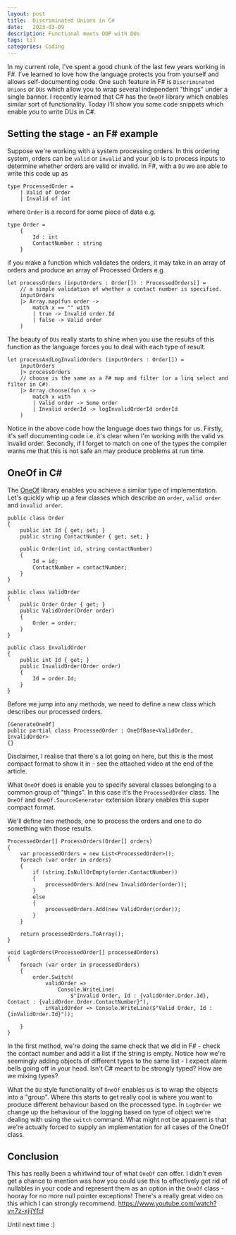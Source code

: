 ```yaml
---
layout: post
title:  Discriminated Unions in C#
date:   2023-03-09
description: Functional meets OOP with DUs
tags: til
categories: Coding
---
```

In my current role, I've spent a good chunk of the last few years working in F#. I've learned to love how the language protects you from yourself and allows self-documenting code. One such feature in F# is `Discriminated Unions` or `DUs` which allow you to wrap several independent "things" under a single banner. I recently learned that C# has the `OneOf` library which enables similar sort of functionality. Today I'll show you some code snippets which enable you to write DUs in C#.

## Setting the stage - an F# example

Suppose we're working with a system processing orders. In this ordering system, orders can be `valid` or `invalid` and your job is to process inputs to determine whether orders are valid or invalid. In F#, with a `DU` we are able to write this code up as

```
type ProcessedOrder = 
    | Valid of Order
    | Invalid of int

```
where `Order` is a record for some piece of data e.g.

```
type Order = 
    {
        Id : int
        ContactNumber : string
    }
```

if you make a function which validates the orders, it may take in an array of orders and produce an array of Processed Orders e.g.
```
let processOrders (inputOrders : Order[]) : ProcessedOrders[] =
    // a simple validation of whether a contact number is specified.
    inputOrders
    |> Array.map(fun order -> 
        match x == "" with
        | true -> Invalid order.Id
        | false -> Valid order
    )

```

The beauty of `DUs` really starts to shine when you use the results of this function as the language forces you to deal with each type of result.

```
let processAndLogInvalidOrders (inputOrders : Order[]) = 
    inputOrders
    |> processOrders
    // choose is the same as a F# map and filter (or a linq select and filter in C#)
    |> Array.choose(fun x ->
        match x with 
        | Valid order -> Some order
        | Invalid orderId -> logInvalidOrderId orderId
    )
```
Notice in the above code how the language does two things for us. Firstly, it's self documenting code i.e. it's clear when I'm working with the valid vs invalid order. Secondly, if I forget to match on one of the types the compiler warns me that this is not safe an may produce problems at run time.

## OneOf in C#

The [OneOf](https://github.com/mcintyre321/OneOf) library enables you achieve a similar type of implementation. Let's quickly whip up a few classes which describe an `order`, `valid order` and `invalid order`.

```
public class Order
{
    public int Id { get; set; }
    public string ContactNumber { get; set; }

    public Order(int id, string contactNumber)
    {
        Id = id;
        ContactNumber = contactNumber;
    }
}

public class ValidOrder
{
    public Order Order { get; }
    public ValidOrder(Order order)
    {
        Order = order;
    }
}

public class InvalidOrder
{
    public int Id { get; }
    public InvalidOrder(Order order)
    {
        Id = order.Id;
    }
}
```

Before we jump into any methods, we need to define a new class which describes our processed orders.

```
[GenerateOneOf]
public partial class ProcessedOrder : OneOfBase<ValidOrder, InvalidOrder>
{}
```
Disclaimer, I realise that there's a lot going on here, but this is the most compact format to show it in - see the attached video at the end of the article. 

What `OneOf` does is enable you to specify several classes belonging to a common group of "things". In this case it's the `ProcessedOrder` class. The `OneOf` and `OneOf.SourceGenerator`  extension library enables this super compact format.

We'll define two methods, one to process the orders and one to do something with those results.

```
ProcessedOrder[] ProcessOrders(Order[] orders)
{
    var processedOrders = new List<ProcessedOrder>();
    foreach (var order in orders)
    {
        if (string.IsNullOrEmpty(order.ContactNumber))
        {
            processedOrders.Add(new InvalidOrder(order));
        }
        else
        {
            processedOrders.Add(new ValidOrder(order));
        }
    }

    return processedOrders.ToArray();
}

void LogOrders(ProcessedOrder[] processedOrders)
{
    foreach (var order in processedOrders)
    {
        order.Switch(
            validOrder =>
                Console.WriteLine(
                    $"Invalid Order, Id : {validOrder.Order.Id}, Contact : {validOrder.Order.ContactNumber}"),
            inValidOrder => Console.WriteLine($"Valid Order, Id : {inValidOrder.Id}"));

    }
}
```

In the first method, we're doing the same check that we did in F# - check the contact number and add it a list if the string is empty. Notice how we're seemingly adding objects of different types to the same list - I expect alarm bells going off in your head. Isn't C# meant to be strongly typed? How are we mixing types? 

What the `DU` style functionality of `OneOf` enables us is to wrap the objects into a "group". Where this starts to get really cool is where you want to produce different behaviour based on the processed type. In `LogOrder` we change up the behaviour of the logging based on type of object we're dealing with using the `switch` command. What might not be apparent is that we're actually forced to supply an implementation for all cases of the OneOf class.

## Conclusion
This has really been a whirlwind tour of what `OneOf` can offer. I didn't even get a chance to mention was how you could use this to effectively get rid of nullables in your code and represent them as an option in the `OneOf` class - hooray for no more null pointer exceptions! There's a really great video on this which I can strongly recommend. https://www.youtube.com/watch?v=7z-xjijYfcI

Until next time :) 
